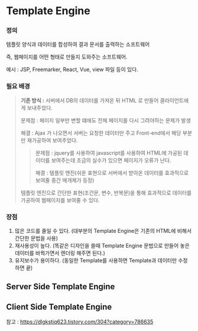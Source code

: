 # Template Engine

### **정의** 

템플릿 양식과 데이터를 합성하여 결과 문서를 출력하는 소프트웨어

즉, 웹페이지를 어떤 형태로 만들지 도와주는 소프트웨어.

예시 : JSP, Freemarker, React, Vue, view 파일 등이 있다.


### **필요 배경**


> **기존 방식 :** 서버에서 DB의 데이터를 가져온 뒤 HTML 로 만들어 클라이언트에게 보내주었다.
> 
> 문제점 : 페이지 일부만 변할 떄에도 전체 페이지를 다시 그려야하는 문제가 발생
>
> 해결 : Ajax 가 나오면서 서버는 요청한 데이터만 주고 Front-end에서 해당 부분만 재가공하여 보여주었다.
>> 문제점 : jquery를 사용하여 javascript를 사용하여 HTML에 가공된 데이터를 보여주는데 조금의 실수가 있으면 페이지가 오류가 난다.
>> 
>> 해결 : 템플릿 엔진(쉬운 표현으로 서버에서 받아온 데이터를 효과적으로 보여줄 중간 매개체가 등장)
>
> 템플릿 엔진으로 간단한 표현(조건문, 변수, 반복문)을 통해 효과적으로 데이터를 가공하여 웹페이지를 보여줄 수 있다.


### **장점**
1. 많은 코드를 줄일 수 있다.
    (대부분의 Template Engine은 기존의 HTML에 비해서 간단한 문법을 사용)
2. 재사용성이 높다.
    (똑같은 디자인을 쓸때 Template Engine 문법으로 만들어 놓은 데이터를 바꿕가면서 렌더링 해주면 된다.)
3. 유지보수가 용이하다.
    (동일한 Template를 사용하면 Template과 데이터만 수정하면 끝)


## Server Side Template Engine

## Client Side Template Engine

참고 : https://dlgkstjq623.tistory.com/304?category=786635